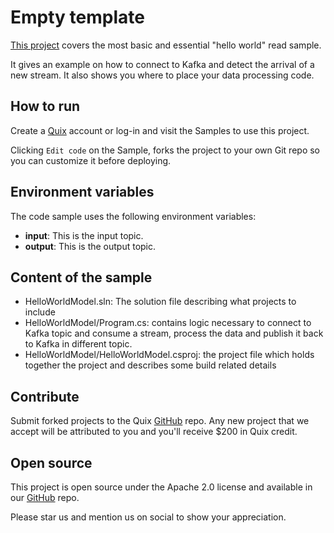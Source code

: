 # Empty template

[This project](https://github.com/quixio/quix-samples/tree/main/csharp/transformations/empty-template) covers the most basic and essential "hello world" read sample. 

It gives an example on how to connect to Kafka and detect the arrival of a new stream.
It also shows you where to place your data processing code.

## How to run

Create a [Quix](https://portal.platform.quix.ai/self-sign-up?xlink=github) account or log-in and visit the Samples to use this project.

Clicking `Edit code` on the Sample, forks the project to your own Git repo so you can customize it before deploying.

## Environment variables

The code sample uses the following environment variables:

- **input**: This is the input topic.
- **output**: This is the output topic.

## Content of the sample
- HelloWorldModel.sln: The solution file describing what projects to include
- HelloWorldModel/Program.cs: contains logic necessary to connect to Kafka topic and consume a stream, process the data and publish it back to Kafka in different topic.
- HelloWorldModel/HelloWorldModel.csproj: the project file which holds together the project and describes some build related details

## Contribute

Submit forked projects to the Quix [GitHub](https://github.com/quixio/quix-samples) repo. Any new project that we accept will be attributed to you and you'll receive $200 in Quix credit.

## Open source

This project is open source under the Apache 2.0 license and available in our [GitHub](https://github.com/quixio/quix-samples) repo.

Please star us and mention us on social to show your appreciation.

